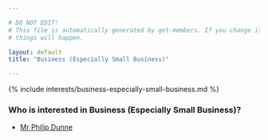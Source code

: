 ```yaml
---

# DO NOT EDIT!
# This file is automatically generated by get-members. If you change it, bad
# things will happen.

layout: default
title: "Business (Especially Small Business)"

---
```


{% include interests/business-especially-small-business.md %}

### Who is interested in Business (Especially Small Business)?


* [Mr Philip Dunne](members/mr-philip-dunne.html)
